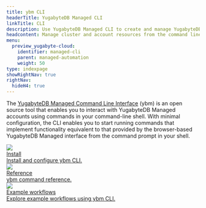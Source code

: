 ```yaml
---
title: ybm CLI
headerTitle: YugabyteDB Managed CLI
linkTitle: CLI
description: Use YugabyteDB Managed CLI to create and manage YugabyteDB clusters.
headcontent: Manage cluster and account resources from the command line
menu:
  preview_yugabyte-cloud:
    identifier: managed-cli
    parent: managed-automation
    weight: 50
type: indexpage
showRightNav: true
rightNav:
  hideH4: true
---
```


The [YugabyteDB Managed Command Line Interface](https://github.com/yugabyte/ybm-cli) (ybm) is an open source tool that enables you to interact with YugabyteDB Managed accounts using commands in your command-line shell. With minimal configuration, the CLI enables you to start running commands that implement functionality equivalent to that provided by the browser-based YugabyteDB Managed interface from the command prompt in your shell.

<div class="row">

  <div class="col-12 col-md-6 col-lg-12 col-xl-6">
    <a class="section-link icon-offset" href="managed-cli-overview/">
      <div class="head">
        <img class="icon" src="/images/section_icons/develop/api-icon.png" aria-hidden="true" />
        <div class="title">Install</div>
      </div>
      <div class="body">
        Install and configure ybm CLI.
      </div>
    </a>
  </div>

  <div class="col-12 col-md-6 col-lg-12 col-xl-6">
    <a class="section-link icon-offset" href="managed-cli-reference/">
      <div class="head">
        <img class="icon" src="/images/section_icons/deploy/enterprise/console.png" aria-hidden="true" />
        <div class="title">Reference</div>
      </div>
      <div class="body">
        ybm command reference.
      </div>
    </a>
  </div>

  <div class="col-12 col-md-6 col-lg-12 col-xl-6">
    <a class="section-link icon-offset" href="managed-cli-examples/">
      <div class="head">
        <img class="icon" src="/images/section_icons/deploy/enterprise/console.png" aria-hidden="true" />
        <div class="title">Example workflows</div>
      </div>
      <div class="body">
        Explore example workflows using ybm CLI.
      </div>
    </a>
  </div>

</div>
